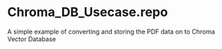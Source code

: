 # Chroma_DB_Usecase.repo
A simple example of converting and storing the PDF data on to Chroma Vector Database
